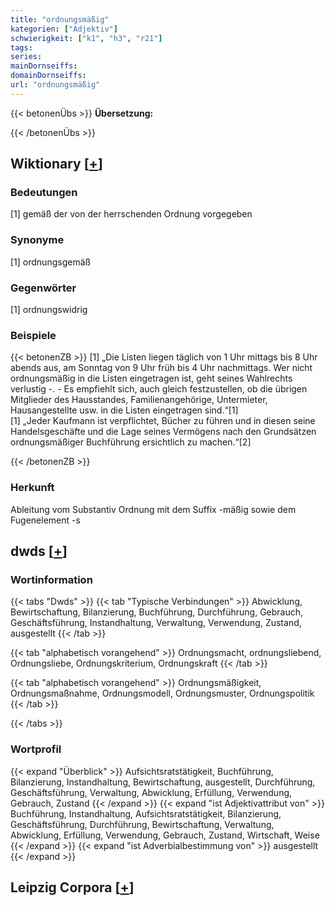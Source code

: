 ```yaml
---
title: "ordnungsmäßig"
kategorien: ["Adjektiv"]
schwierigkeit: ["k1", "h3", "r21"]
tags:
series:
mainDornseiffs:
domainDornseiffs:
url: "ordnungsmäßig"
---
```


{{< betonenÜbs >}}
**Übersetzung:**  
  
{{< /betonenÜbs >}}

## Wiktionary [[+](https://de.wiktionary.org/wiki/ordnungsmäßig)]

### Bedeutungen
[1] gemäß der von der herrschenden Ordnung vorgegeben  

### Synonyme
[1] ordnungsgemäß  

### Gegenwörter
[1] ordnungswidrig  

### Beispiele
{{< betonenZB >}}
[1] „Die Listen liegen täglich von 1 Uhr mittags bis 8 Uhr abends aus, am Sonntag von 9 Uhr früh bis 4 Uhr nachmittags. Wer nicht ordnungsmäßig in die Listen eingetragen ist, geht seines Wahlrechts verlustig -. - Es empfiehlt sich, auch gleich festzustellen, ob die übrigen Mitglieder des Hausstandes, Familienangehörige, Untermieter, Hausangestellte usw. in die Listen eingetragen sind.“[1]  
[1] „Jeder Kaufmann ist verpflichtet, Bücher zu führen und in diesen seine Handelsgeschäfte und die Lage seines Vermögens nach den Grundsätzen ordnungsmäßiger Buchführung ersichtlich zu machen.“[2]  

{{< /betonenZB >}}
### Herkunft
Ableitung vom Substantiv Ordnung mit dem Suffix -mäßig sowie dem Fugenelement -s  



## dwds [[+](https://www.dwds.de/wb/ordnungsmäßig)]

### Wortinformation
{{< tabs "Dwds" >}}
{{< tab "Typische Verbindungen" >}}
Abwicklung, Bewirtschaftung, Bilanzierung, Buchführung, Durchführung, Gebrauch, Geschäftsführung, Instandhaltung, Verwaltung, Verwendung, Zustand, ausgestellt
{{< /tab >}}

{{< tab "alphabetisch vorangehend" >}}
Ordnungsmacht, ordnungsliebend, Ordnungsliebe, Ordnungskriterium, Ordnungskraft
{{< /tab >}}

{{< tab "alphabetisch vorangehend" >}}
Ordnungsmäßigkeit, Ordnungsmaßnahme, Ordnungsmodell, Ordnungsmuster, Ordnungspolitik
{{< /tab >}}

{{< /tabs >}}

### Wortprofil
{{< expand "Überblick" >}} Aufsichtsratstätigkeit, Buchführung, Bilanzierung, Instandhaltung, Bewirtschaftung, ausgestellt, Durchführung, Geschäftsführung, Verwaltung, Abwicklung, Erfüllung, Verwendung, Gebrauch, Zustand {{< /expand >}}
{{< expand "ist Adjektivattribut von" >}} Buchführung, Instandhaltung, Aufsichtsratstätigkeit, Bilanzierung, Geschäftsführung, Durchführung, Bewirtschaftung, Verwaltung, Abwicklung, Erfüllung, Verwendung, Gebrauch, Zustand, Wirtschaft, Weise {{< /expand >}}
{{< expand "ist Adverbialbestimmung von" >}} ausgestellt {{< /expand >}}

## Leipzig Corpora [[+](https://corpora.uni-leipzig.de/en/res?word=ordnungsmäßig&corpusId=deu_newscrawl-public_2018)]


